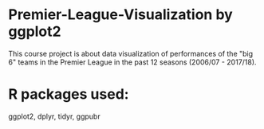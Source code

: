 # Premier-League-Visualization by ggplot2
This course project is about data visualization of performances of the "big 6" teams in the Premier League in the past 12 seasons (2006/07 - 2017/18).
# R packages used:
ggplot2, dplyr, tidyr, ggpubr 
